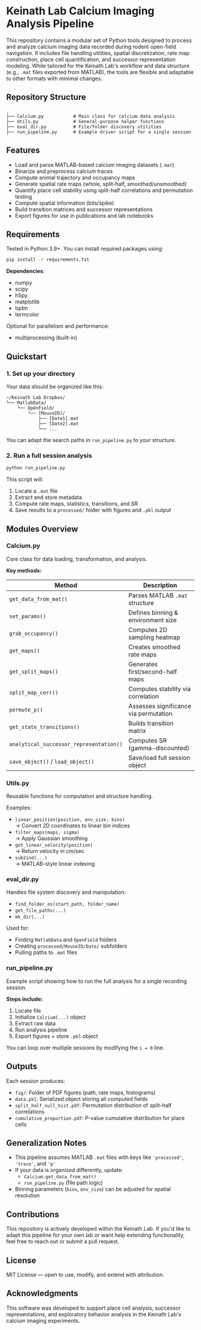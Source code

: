 # Keinath Lab Calcium Imaging Analysis Pipeline

This repository contains a modular set of Python tools designed to process and analyze calcium imaging data recorded during rodent open-field navigation. It includes file handling utilities, spatial discretization, rate map construction, place cell quantification, and successor representation modeling. While tailored for the Keinath Lab's workflow and data structure (e.g., `.mat` files exported from MATLAB), the tools are flexible and adaptable to other formats with minimal changes.

## Repository Structure

```
.
├── Calcium.py           # Main class for calcium data analysis
├── Utils.py             # General-purpose helper functions
├── eval_dir.py          # File/folder discovery utilities
├── run_pipeline.py      # Example driver script for a single session
```

## Features

- Load and parse MATLAB-based calcium imaging datasets (`.mat`)
- Binarize and preprocess calcium traces
- Compute animal trajectory and occupancy maps
- Generate spatial rate maps (whole, split-half, smoothed/unsmoothed)
- Quantify place cell stability using split-half correlations and permutation testing
- Compute spatial information (bits/spike)
- Build transition matrices and successor representations
- Export figures for use in publications and lab notebooks

## Requirements

Tested in Python 3.9+. You can install required packages using:

```bash
pip install -r requirements.txt
```

**Dependencies**:

- numpy
- scipy
- h5py
- matplotlib
- tqdm
- termcolor

Optional for parallelism and performance:

- multiprocessing (built-in)

## Quickstart

### 1. Set up your directory

Your data should be organized like this:

```
~/Keinath Lab Dropbox/
└── MatlabData/
    └── OpenField/
        └── [MouseID]/
            ├── [Date1].mat
            ├── [Date2].mat
            └── ...
```

You can adapt the search paths in `run_pipeline.py` to your structure.

### 2. Run a full session analysis

```bash
python run_pipeline.py
```

This script will:

1. Locate a `.mat` file
2. Extract and store metadata
3. Compute rate maps, statistics, transitions, and SR
4. Save results to a `processed/` folder with figures and `.pkl` output

## Modules Overview

### Calcium.py

Core class for data loading, transformation, and analysis.

**Key methods:**

| Method                      | Description |
|----------------------------|-------------|
| `get_data_from_mat()`      | Parses MATLAB `.mat` structure |
| `set_params()`             | Defines binning & environment size |
| `grab_occupancy()`         | Computes 2D sampling heatmap |
| `get_maps()`               | Creates smoothed rate maps |
| `get_split_maps()`         | Generates first/second-half maps |
| `split_map_corr()`         | Computes stability via correlation |
| `permute_p()`              | Assesses significance via permutation |
| `get_state_transitions()`  | Builds transition matrix |
| `analytical_successor_representation()` | Computes SR (gamma-discounted) |
| `save_object()` / `load_object()` | Save/load full session object |

### Utils.py

Reusable functions for computation and structure handling.

Examples:

- `linear_position(position, env_size, bins)`  
  → Convert 2D coordinates to linear bin indices
- `filter_maps(maps, sigma)`  
  → Apply Gaussian smoothing
- `get_linear_velocity(position)`  
  → Return velocity in cm/sec
- `sub2ind(...)`  
  → MATLAB-style linear indexing

### eval_dir.py

Handles file system discovery and manipulation:

- `find_folder_os(start_path, folder_name)`
- `get_file_paths(...)`
- `mk_dir(...)`

Used for:

- Finding `MatlabData` and `OpenField` folders
- Creating `processed/MouseID/Date/` subfolders
- Pulling paths to `.mat` files

### run_pipeline.py

Example script showing how to run the full analysis for a single recording session.

**Steps include:**

1. Locate file
2. Initialize `Calcium(...)` object
3. Extract raw data
4. Run analysis pipeline
5. Export figures + store `.pkl` object

You can loop over multiple sessions by modifying the `i = 0` line.

## Outputs

Each session produces:

- `fig/`: Folder of PDF figures (path, rate maps, histograms)
- `data.pkl`: Serialized object storing all computed fields
- `split_half_null_hist.pdf`: Permutation distribution of split-half correlations
- `cumulative_proportion.pdf`: P-value cumulative distribution for place cells

## Generalization Notes

- This pipeline assumes MATLAB `.mat` files with keys like `'processed'`, `'trace'`, and `'p'`
- If your data is organized differently, update:
  - `Calcium.get_data_from_mat()`
  - `run_pipeline.py` (file path logic)
- Binning parameters (`bins`, `env_size`) can be adjusted for spatial resolution

## Contributions

This repository is actively developed within the Keinath Lab. If you'd like to adapt this pipeline for your own lab or want help extending functionality, feel free to reach out or submit a pull request.

## License

MIT License — open to use, modify, and extend with attribution.

## Acknowledgments

This software was developed to support place cell analysis, successor representations, and exploratory behavior analysis in the Keinath Lab's calcium imaging experiments.
